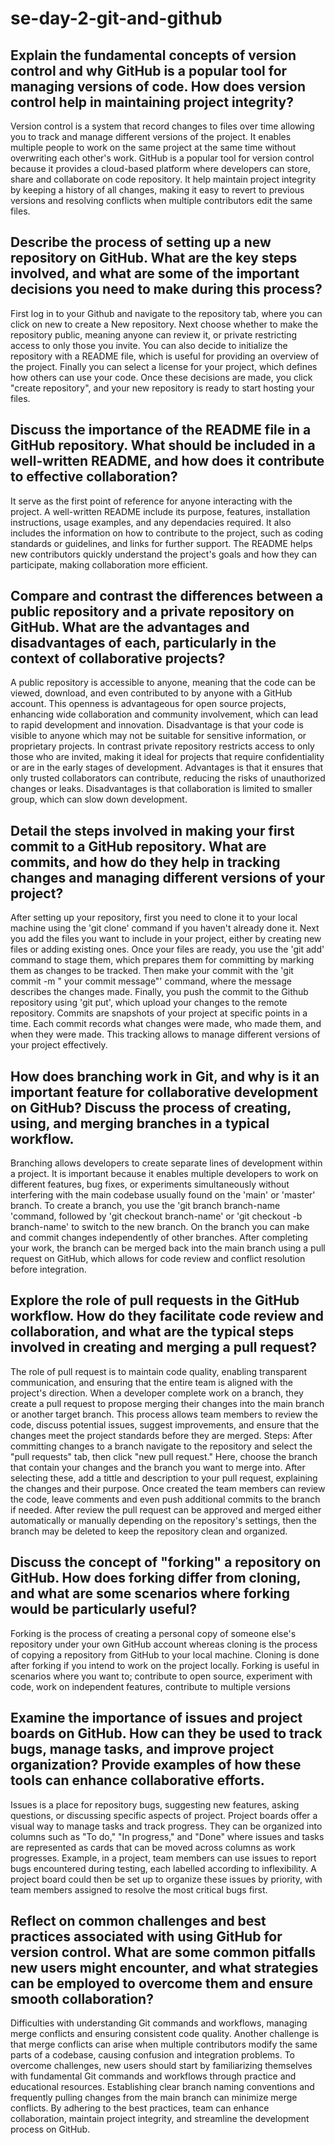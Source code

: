# se-day-2-git-and-github
## Explain the fundamental concepts of version control and why GitHub is a popular tool for managing versions of code. How does version control help in maintaining project integrity?
Version control is a system that record changes to files over time allowing you to track and manage different versions of the project. It enables multiple people to work on the same project at the same time without overwriting each other's work. GitHub is a popular tool for version control because it provides a cloud-based platform where developers can store, share and collaborate on code repository. It help maintain project integrity by keeping a history of all changes, making it easy to revert to previous versions and resolving conflicts when multiple contributors edit the same files.
## Describe the process of setting up a new repository on GitHub. What are the key steps involved, and what are some of the important decisions you need to make during this process?
First log in to your Github and navigate to the repository tab, where you can click on new to create a New repository. Next choose whether to make the repository public, meaning anyone can review it, or private restricting access to only those you invite. You can also decide to initialize the repository with a README file, which is useful for providing an overview of the project. Finally you can select a license for your project, which defines how others can use your code. Once these decisions are made, you click "create repository", and your new repository is ready to start hosting your files.
## Discuss the importance of the README file in a GitHub repository. What should be included in a well-written README, and how does it contribute to effective collaboration?
It serve as the first point of reference for anyone interacting with the project. A well-written README include its purpose, features, installation instructions, usage examples, and any dependacies required. It also includes the information on how to contribute to the project, such as coding standards or guidelines, and links for further support. The README helps new contributors quickly understand the project's goals and how they can participate, making collaboration more efficient.
## Compare and contrast the differences between a public repository and a private repository on GitHub. What are the advantages and disadvantages of each, particularly in the context of collaborative projects?
A public repository is accessible to anyone, meaning that the code can be viewed, download, and even contributed to by anyone with a GitHub account. This openness is advantageous for open source projects, enhancing wide collaboration and community involvement, which can lead to rapid development and innovation. Disadvantage is that your code is visible to anyone which may not be suitable for sensitive information, or proprietary projects. In contrast private repository restricts access to only those who are invited, making it ideal for projects that require confidentiality or are in the early stages of development. Advantages is that it ensures that only trusted collaborators can contribute, reducing the risks of unauthorized changes or leaks. Disadvantages is that collaboration is limited to smaller group, which can slow down development.
## Detail the steps involved in making your first commit to a GitHub repository. What are commits, and how do they help in tracking changes and managing different versions of your project?
After setting up your repository, first you need to clone it to your local machine using the 'git clone' command if you haven't already done it. Next you add the files you want to include in your project, either by creating new files or adding existing ones. Once your files are ready, you use the 'git add' command to stage them, which prepares them for committing by marking them as changes to be tracked. Then make your commit with the 'git commit -m " your commit message"'  command, where the message describes the changes made. Finally, you push the commit to the Github repository using 'git put', which upload your changes to the remote repository. Commits are snapshots of your project at specific points in a time. Each commit records what changes were made, who made them, and when they were made. This tracking allows to manage different versions of your project effectively.
## How does branching work in Git, and why is it an important feature for collaborative development on GitHub? Discuss the process of creating, using, and merging branches in a typical workflow.
Branching allows developers to create separate lines of development within a project. It is important because it enables multiple developers to work on different features, bug fixes, or experiments simultaneously without interfering with the main codebase usually found on the 'main' or 'master' branch. To create a branch, you use the 'git branch branch-name 'command, followed by 'git checkout branch-name' or 'git checkout -b branch-name' to switch to the new branch. On the branch you can make and commit changes independently of other branches. After completing your work, the branch can be merged back into the main branch using a pull request on GitHub, which allows for code review and conflict resolution before integration.
## Explore the role of pull requests in the GitHub workflow. How do they facilitate code review and collaboration, and what are the typical steps involved in creating and merging a pull request?
The role of pull request is to maintain code quality, enabling transparent communication, and ensuring that the entire team is aligned with the project's direction. When a developer complete work on a branch, they create a pull request to propose merging their changes into the main branch or another target branch. This process allows team members to review the code, discuss potential issues, suggest improvements, and ensure that the changes meet the project standards before they are merged. Steps: After committing changes to a branch navigate to the repository and select the "pull requests" tab, then click "new pull request." Here, choose the branch that contain your changes and the branch you want to merge into. After selecting these, add a tittle and description to your pull request, explaining the changes and their purpose. Once created the team members can review the code, leave comments and even push additional commits to the branch if needed. After review the pull request can be approved and merged either automatically or manually depending on the repository's settings, then the branch may be deleted to keep the repository clean and organized.
## Discuss the concept of "forking" a repository on GitHub. How does forking differ from cloning, and what are some scenarios where forking would be particularly useful?
Forking is the process of creating a personal copy of someone else's repository under your own GitHub account whereas cloning is the process of copying a repository from GitHub to your local machine. Cloning is done after forking if you intend to work on the project locally. Forking is useful in scenarios where you want to; contribute to open source, experiment with code, work on  independent features, contribute to multiple versions 
## Examine the importance of issues and project boards on GitHub. How can they be used to track bugs, manage tasks, and improve project organization? Provide examples of how these tools can enhance collaborative efforts.
Issues is a place for repository bugs, suggesting new features, asking questions, or discussing specific aspects of project. Project boards offer a visual way to manage tasks and track progress. They can be organized into columns such as "To do," "In progress," and "Done" where issues and tasks are represented as cards that can be moved across columns as work progresses. Example, in a project, team members can use issues to report bugs encountered during testing, each labelled according to inflexibility. A project board could then be set up to organize these issues by priority, with team members assigned to resolve the most critical bugs first.
## Reflect on common challenges and best practices associated with using GitHub for version control. What are some common pitfalls new users might encounter, and what strategies can be employed to overcome them and ensure smooth collaboration?
Difficulties with understanding Git commands and workflows, managing merge conflicts and ensuring consistent code quality. Another challenge is that merge conflicts can arise when multiple contributors modify the same parts of a codebase, causing confusion and integration problems. To overcome challenges, new users should start by familiarizing themselves with fundamental Git commands and workflows through practice and educational resources. Establishing clear branch naming conventions and frequently pulling changes from the main branch can minimize merge conflicts. By adhering to the best practices, team can enhance collaboration, maintain project integrity, and streamline the development process on GitHub.
